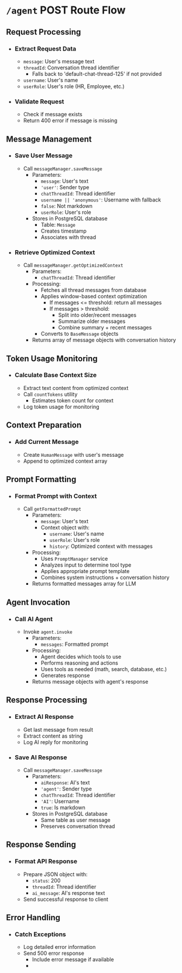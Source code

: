 <!-- TO VIEW THE MIND MAP YOU NEED TO INSTALL "Markmap" extension in VSCode or visit "https://markmap.js.org/repl" -->

# `/agent` POST Route Flow

## Request Processing

- ### Extract Request Data

  - `message`: User's message text
  - `threadId`: Conversation thread identifier
    - Falls back to 'default-chat-thread-125' if not provided
  - `username`: User's name
  - `userRole`: User's role (HR, Employee, etc.)

- ### Validate Request
  - Check if message exists
  - Return 400 error if message is missing

## Message Management

- ### Save User Message

  - Call `messageManager.saveMessage`
    - Parameters:
      - `message`: User's text
      - `'user'`: Sender type
      - `chatThreadId`: Thread identifier
      - `username || 'anonymous'`: Username with fallback
      - `false`: Not markdown
      - `userRole`: User's role
    - Stores in PostgreSQL database
      - Table: `Message`
      - Creates timestamp
      - Associates with thread

- ### Retrieve Optimized Context
  - Call `messageManager.getOptimizedContext`
    - Parameters:
      - `chatThreadId`: Thread identifier
    - Processing:
      - Fetches all thread messages from database
      - Applies window-based context optimization
        - If messages <= threshold: return all messages
        - If messages > threshold:
          - Split into older/recent messages
          - Summarize older messages
          - Combine summary + recent messages
      - Converts to `BaseMessage` objects
    - Returns array of message objects with conversation history

## Token Usage Monitoring

- ### Calculate Base Context Size
  - Extract text content from optimized context
  - Call `countTokens` utility
    - Estimates token count for context
  - Log token usage for monitoring

## Context Preparation

- ### Add Current Message
  - Create `HumanMessage` with user's message
  - Append to optimized context array

## Prompt Formatting

- ### Format Prompt with Context
  - Call `getFormattedPrompt`
    - Parameters:
      - `message`: User's text
      - Context object with:
        - `username`: User's name
        - `userRole`: User's role
        - `history`: Optimized context with messages
    - Processing:
      - Uses `PromptManager` service
      - Analyzes input to determine tool type
      - Applies appropriate prompt template
      - Combines system instructions + conversation history
    - Returns formatted messages array for LLM

## Agent Invocation

- ### Call AI Agent
  - Invoke `agent.invoke`
    - Parameters:
      - `messages`: Formatted prompt
    - Processing:
      - Agent decides which tools to use
      - Performs reasoning and actions
      - Uses tools as needed (math, search, database, etc.)
      - Generates response
    - Returns message objects with agent's response

## Response Processing

- ### Extract AI Response

  - Get last message from result
  - Extract content as string
  - Log AI reply for monitoring

- ### Save AI Response
  - Call `messageManager.saveMessage`
    - Parameters:
      - `aiResponse`: AI's text
      - `'agent'`: Sender type
      - `chatThreadId`: Thread identifier
      - `'AI'`: Username
      - `true`: Is markdown
    - Stores in PostgreSQL database
      - Same table as user message
      - Preserves conversation thread

## Response Sending

- ### Format API Response
  - Prepare JSON object with:
    - `status`: 200
    - `threadId`: Thread identifier
    - `ai_message`: AI's response text
  - Send successful response to client

## Error Handling

- ### Catch Exceptions
  - Log detailed error information
  - Send 500 error response
    - Include error message if available
    -
